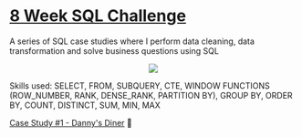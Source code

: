 # [8 Week SQL Challenge](https://8weeksqlchallenge.com/getting-started/)

A series of SQL case studies where I perform data cleaning, data transformation and solve business questions using SQL

<p align="center">
  <img src=https://user-images.githubusercontent.com/72626506/137976082-3de2b3c8-3931-4510-a5c6-e022f42b60a7.png>
</p>

Skills used: SELECT, FROM, SUBQUERY, CTE, WINDOW FUNCTIONS (ROW_NUMBER, RANK, DENSE_RANK, PARTITION BY), GROUP BY, ORDER BY, COUNT, DISTINCT, SUM, MIN, MAX

[ Case Study #1 - Danny's Diner](https://github.com/sebachiara88/8-Week-SQL-Challenge/tree/main/Case%20Study%20%231%20-%20Danny's%20Diner) 🍣

